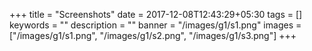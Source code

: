 +++
title =  "Screenshots"
date = 2017-12-08T12:43:29+05:30
tags = []
keywords = ""
description = ""
banner = "/images/g1/s1.png"
images = ["/images/g1/s1.png", "/images/g1/s2.png", "/images/g1/s3.png"]
+++
